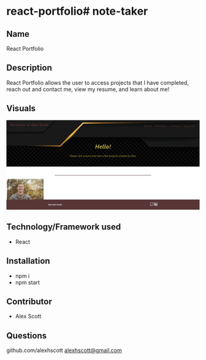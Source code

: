 # react-portfolio# note-taker

## Name

React Portfolio

## Description

React Portfolio allows the user to access projects that I have completed, reach out and contact me, view my resume, and learn about me!

## Visuals

![dashboard](/react-portfolio.png)

## Technology/Framework used

- React

## Installation

- npm i
- npm start

## Contributor

* Alex Scott

## Questions

github.com/alexhscott
alexhscott@gmail.com